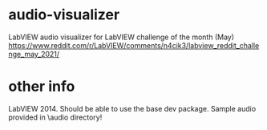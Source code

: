 # audio-visualizer
LabVIEW audio visualizer for LabVIEW challenge of the month (May)
https://www.reddit.com/r/LabVIEW/comments/n4cik3/labview_reddit_challenge_may_2021/

# other info
LabVIEW 2014. Should be able to use the base dev package.
Sample audio provided in \audio directory!
